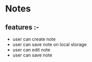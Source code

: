 # Notes

## features :-

- user can create note
- user can save note on local storage
- user can edit note
- user can save note
